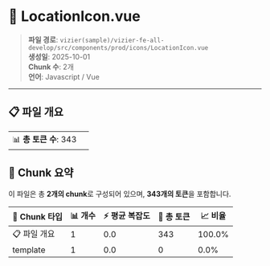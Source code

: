 # 📄 LocationIcon.vue

> **파일 경로**: `vizier(sample)/vizier-fe-all-develop/src/components/prod/icons/LocationIcon.vue`  
> **생성일**: 2025-10-01  
> **Chunk 수**: 2개  
> **언어**: Javascript / Vue
---


## 📋 파일 개요

| | |
|--|--|
| 📊 **총 토큰 수**: 343 |  |






## 🧩 Chunk 요약

이 파일은 총 **2개의 chunk**로 구성되어 있으며, **343개의 토큰**을 포함합니다.

| 🧩 Chunk 타입 | 📊 개수 | ⚡ 평균 복잡도 | 📝 총 토큰 | 📈 비율 |
|---------------|--------|-------------|----------|--------|
| 📋 파일 개요 | 1 | 0.0 | 343 | 100.0% |
| template | 1 | 0.0 | 0 | 0.0% |

